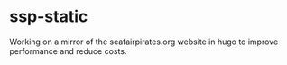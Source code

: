 # ssp-static
Working on a mirror of the seafairpirates.org website in hugo to improve performance and reduce costs.
